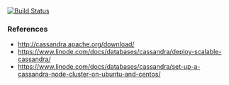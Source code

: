 [![Build Status](https://travis-ci.org/116davinder/apache-cassandra-cluster-mgmt.svg?branch=master)](https://travis-ci.org/116davinder/apache-cassandra-cluster-mgmt)

### References
* http://cassandra.apache.org/download/
* https://www.linode.com/docs/databases/cassandra/deploy-scalable-cassandra/
* https://www.linode.com/docs/databases/cassandra/set-up-a-cassandra-node-cluster-on-ubuntu-and-centos/